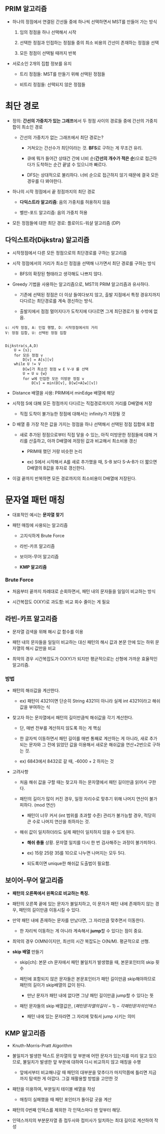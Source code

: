 ## PRIM 알고리즘

- 하나의 정점에서 연결된 간선들 중에 하나씩 선택하면서 MST를 만들어 가는 방식
  
  1. 임의 정점을 하나 선택해서 시작
  
  2. 선택한 정점과 인접하는 정점들 중의 최소 비용의 간선이 존재하는 정점을 선택
  
  3. 모든 정점이 선택될 때까지 반복

- 서로소인 2개의 집합 정보를 유지
  
  - 트리 정점들: MST를 만들기 위해 선택된 정점들
  
  - 비트리 정점들: 선택되지 않은 정점들                             

# 최단 경로

- 정의: **간선의 가중치가 있는 그래프**에서 두 정점 사이의 경로들 중에 간선의 가중치 합이 최소인 경로
  
  - 간선의 가중치가 없는 그래프에서 최단 경로는?
    
    - 거쳐오는 간선수가 최단이라는 것. **BFS**로 구하는 게 무조건 유리.
    
    - 큐에 뭐가 들어간 상태건 간에 너비 순(**간선의 개수가 적은 순**)으로 접근하다가 도착하는 순간 끝낼 수 있으니까 빠르다.
    
    - DFS는 상대적으로 불리하다. 너비 순으로 접근하지 않기 때문에 결국 모든 경우를 다 봐야한다.

- 하나의 시작 정점에서 끝 정점까지의 최단 경로
  
  - **다익스트라 알고리즘**: 음의 가중치를 허용하지 않음
  
  - 벨만-포드 알고리즘: 음의 가중치 허용

- 모든 정점들에 대한 최단 경로: 플로이드-워샬 알고리즘 (DP)

## 다익스트라(Dijkstra) 알고리즘

- 시작정점에서 다른 모든 정점으로의 최단경로를 구하는 알고리즘

- 시작 정점에서의 거리가 최소인 정점을 선택해 나가면서 최단 경로를 구하는 방식
  
  - BFS의 확장된 형태라고 생각해도 나쁘지 않다.

- Greedy 기법을 사용하는 알고리즘으로, MST의 PRIM 알고리즘과 유사하다.
  
  - 기존에 선택된 정점은 더 이상 들여다보지 않고, 출발 지점에서 특정 경유지까지 다다르는 최단경로를 계속 갱신하는 방식.
  
  - 출발지에서 점점 멀어지다가 도착지에 다다르면 그게 최단경로가 될 수밖에 없음.

```
s: 시작 정점, A: 인접 행렬, D: 시작정점에서의 거리
V: 정점 집합, U: 선택된 정점 집합


Dijkstra(s,A,D)
    U = {s};
    for 모든 정점 v
        D[v] = A[s][v]
    while U != V
        D[w]가 최소인 정점 w E V-U 를 선택
        U = U u {w}
        for w에 인접한 모든 미방문 정점 v
            D[v] = min(D[v], D[w]+A[w][v])
```

- Distance 배열을 사용: PRIM에서 minEdge 배열에 해당

- 시작점 S에 대해 모든 정점까지 다다르는 직접경로까지의 거리를 D배열에 저장
  
  - 직접 도착이 불가능한 정점에 대해서는 infinity가 저장될 것

- D 배열 중 가장 작은 값을 가지는 정점을 하나 선택해서 선택된 정점 집합에 포함
  
  - 새로 추가된 정점으로부터 직접 닿을 수 있는, 아직 미방문한 정점들에 대해 거리를 산출하고, 아까 D배열에 저장된 값과 비교해서 최소비용 갱신
    
    - PRIM때 했던 거랑 비슷한 논리
    
    - ex) S에서 시작해서 A를 새로 추가했을 때, S-B 보다 S-A-B가 더 짧으면 D배열의 B값을 후자로 갱신한다.

- 이걸 끝까지 반복하면 모든 경로까지의 최소비용이 D배열에 저장된다.



# 문자열 패턴 매칭

- 대표적인 예시는 **문자열 찾기**

- 패턴 매칭에 사용되는 알고리즘
  
  - 고지식하게 Brute Force
  
  - 라빈-카프 알고리즘
  
  - 보이어-무어 알고리즘
  
  - **KMP 알고리즘**

### Brute Force

- 처음부터 끝까지 차례대로 순회하면서, 패턴 내의 문자들을 일일이 비교하는 방식

- 시간복잡도 O(XY)로 과도함: 비교 회수 줄이는 게 필요



## 라빈-카프 알고리즘

- 문자열 검색을 위해 해시 값 함수를 이용

- 패턴 내의 문자들을 일일이 비교하는 대신 패턴의 해시 값과 본문 안에 있는 하위 문자열의 해시 값만을 비교

- 최악의 경우 시간복잡도가 O(XY)가 되지만 평균적으로는 선형에 가까운 효율적인 알고리즘.

### 방법

- 패턴의 해쉬값을 계산한다.
  
  - ex) 패턴이 4321이면 단순히 String 4321이 아니라 실제 int 4321이라고 해쉬값을 부여하는 식

- 찾고자 하는 문자열에서 패턴의 길이만큼씩 해쉬값을 각기 계산한다.
  
  - 단, 매번 전부를 계산하지 않도록 하는 게 핵심
  
  - 한 글자씩 이동하면서 패턴 길이를 매번 통째로 계산하는 게 아니라, 새로 추가되는 문자와 그 전에 읽었던 값을 이용해서 새로운 해쉬값을 연산+2번으로 구하는 것.
  
  - ex) 6843에서 8432로 갈 때, -6000 + 2 하자는 것

- 고려사항
  
  - 처음 해쉬 값을 구할 때는 찾고자 하는 문자열에서 패턴 길이만큼 읽어서 구한다.
  
  - 패턴의 길이가 많이 커진 경우, 일정 자리수로 맞추기 위해 나머지 연산이 불가피하다. (mod 연산)
    
    - 패턴이 너무 커서 (int 범위를 초과할 수준) 관리가 불가능할 경우, 적당히 큰 수로 나머지 연산을 취하자는 것.
  
  - 해쉬 값이 일치하더라도 실제 패턴이 일치하지 않을 수 있게 된다.
    
    - **해쉬 충돌** 상황. 문자열 일치를 다시 한 번 검사해주는 과정이 불가피하다.
    
    - ex) 15랑 25랑 35를 10으로 나누면 나머지는 모두 5다.
    
    - 되도록이면 unique한 해쉬값 도출법이 필요함.



## 보이어-무어 알고리즘

- **패턴의 오른쪽에서 왼쪽으로 비교하는 특징.**

- 패턴의 오른쪽 끝에 있는 문자가 불일치하고, 이 문자가 패턴 내에 존재하지 않는 경우, 패턴의 길이만큼 이동시킬 수 있다.

- 만약 패턴 내에 존재하는 문자를 만났다면, 그 자리만큼 맞추면서 이동한다.
  
  - 한 자리씩 이동하는 게 아니라 계속해서 **jump**할 수 있다는 점이 중요.

- 최악의 경우 O(MN)이지만, 최선의 시간 복잡도는 O(N/M). 평균적으로 선형.



- **skip 배열** 만들기
  
  - skip[ch]: 본문 ch 문자에서 패턴 불일치가 발생했을 때, 본문포인터의 skip 횟수
  
  - 패턴에 포함되지 않은 문자들은 본문포인터가 패턴 길이만큼 skip해야하므로 패턴의 길이가 skip배열의 값이 된다.
    
    - 만난 문자가 패턴 내에 없다면 그냥 패턴 길이만큼 jump할 수 있다는 뜻
  
  - 패턴 문자들의 skip 배열값은, $(패턴문자열의 길이 - 1) - 각 패턴 문자의 인덱스$
    
    - 패턴 내에 있는 문자라면 그 자리에 맞춰서 jump 시키는 의미



## KMP 알고리즘

- Knuth-Morris-Pratt Algorithm

- 불일치가 발생한 텍스트 문자열의 앞 부분에 어떤 문자가 있는지를 미리 알고 있으므로, 불일치가 발생한 앞 부분에 대하여 다시 비교하지 않고 매칭을 수행
  
  - 앞에서부터 비교해나갈 때 패턴의 대부분을 맞추다가 마지막쯤에 틀리면 지금까지 탐색한 게 아깝다. 그걸 재활용할 방법을 고안한 것

- 패턴을 이용하여, 부분일치 테이블 배열을 작성
  
  - 매칭이 실패했을 때 패턴 포인터가 돌아갈 곳을 계산

- 패턴의 0번째 인덱스를 제외한 각 인덱스마다 맨 앞부터 해당.

- 인덱스까지의 부분문자열 중 접두사와 접미사가 일치하는 최대 길이로 계산하여 작성

